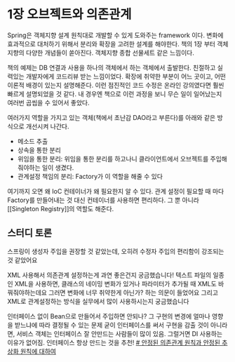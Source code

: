 # 1장 오브젝트와 의존관계

Spring은 객체지향 설계 원칙대로 개발할 수 있게 도와주는 framework 이다. 변화에 효과적으로 대처하기 위해서 분리와 확장을 고려한 설계를 해야한다. 책의 1장 부터 객체지향의 다양한 개념들이 쏟아진다. 객체지향 종합 선물세트 같은 느낌이다.

책의 예제는 DB 연결과 사용을 하나의 객체에서 하는 객체에서 출발한다. 친절하고 실력있는 개발자에게 코드리뷰 받는 느낌이었다. 확장에 취약한 부분이 어느 곳이고, 어떤 이론적 배경이 있는지 설명해준다. 이런 점진적인 코드 수정은 온라인 강의였다면 훨씬 빠르게 설명되었을 것 같다. 내 경우엔 책으로 이런 과정을 보니 무슨 일이 일어났는지 여러번 곱씹을 수 있어서 좋았다.

여러가지 역할을 가지고 있는 객체(책에서 초난감 DAO라고 부른다)를 아래와 같은 방식으로 개선시켜 나간다.

* 메소드 추출
* 상속을 통한 분리
* 위임을 통한 분리: 위임을 통한 분리를 하고나니 클라이언트에서 오브젝트를 주입해줘야하는 일이 생겼다. 
* 관계설정 책임의 분리: Factory가 이 역할을 해줄 수 있다

여기까지 오면 왜 IoC 컨테이너가 왜 필요한지 알 수 있다. 관계 설정이 필요할 때 마다 Factory를 만들어내는 것 대신 컨테이너를 사용하면 편리하다. 그 뿐 아니라 [[Singleton Registry]]의 역할도 해준다.

## 스터디 토론
스프링이 생성자 주입을 권장할 것 같았는데, 오히려 수정자 주입의 편리함이 강조되는 것 같았어요

XML 사용해서 의존관계 설정하는게 과연 좋은건지 궁금했습니다! 텍스트 파일의 일종인 XML을 사용하면, 클래스의 네이밍 변화가 있거나 파라미터가 추가될 때 XML도 바꿔줘야하는데요 그러면 변화에 너무 취약한게 아닌가? 하는 의문이 들었어요 그리고 XML로 관계설정하는 방식을 실무에서 많이 사용하시는지 궁금했습니다

인터페이스 없이 Bean으로 만들어서 주입하면 안되나?
그 구현의 변경에 얼마나 영향을 받느냐에 따라 결정될 수 있는 문제
굳이 인터페이스를 써서 구현을 감출 것이 아니라면, 서비스 객체는 인터페이스 잘 안만드는 사람들이 많이 있음. 그럴거면 DI 사용하는 이유가 없어짐.
인터페이스 항상 만드는 것을 추천!
[# 안정된 의존관계 원칙과 안정된 추상화 원칙에 대하여](https://techblog.woowahan.com/2561/)

